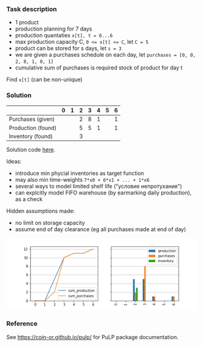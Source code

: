 ### Task description

- 1 product
- production planning for 7 days
- production quantaties `x[t], t = 0...6`
- max production capacity C, `0 <= x[t] <= C`, let `C = 5`
- product can be stored for s days, let `s = 3`
- we are given a purchases schedule on each day, let `purchases = [0, 0, 2, 8, 1, 0, 1]`
- cumulative sum of purchases is required stock of product for day t

Find `x[t]` (can be non-unique)

### Solution

|            |   0 |   1 |   2 |   3 |   4 |   5 |   6 |
|:-----------|----:|----:|----:|----:|----:|----:|----:|
| Purchases (given)  |     |     |   2 |   8 |   1 |    |   1 |
| Production (found) |     |     |   5 |   5 |   1 |    |   1 |
| Inventory  (found) |     |     |   3 |     |     |    |     |

Solution code [here](simple_demo.py).

Ideas:

- introduce min phycial inventories as target function 
- may also min time-weights `7*x0 + 6*x1 + ... + 1*x6` 
- several ways to model limited shelf life ("условие непротухания")
- can explcitly model FIFO warehouse (by earmarking daily production), as a check

Hidden assumptions made:

- no limit on storage capacity
- assume end of day clearance (eg all purchases made at end of day)

![](lp.png)

### Reference

See <https://coin-or.github.io/pulp/> for PuLP package documentation.
